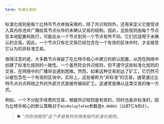 ```yaml
---
term: 标准化规则
---
```


标准化规则是每个比特币节点单独采用的，除了共识规则外，还用来定义它接受进入其内存池并广播给其节点伙伴的未确认交易的结构。因此，这些规则由每个节点在本地配置和执行，可能会从一个节点到另一个节点有所不同。它们仅适用于未确认的交易。因此，一个节点只有在交易已经包含在一个有效的区块中时，才会接受它认为的非标准交易。

值得注意的是，大多数节点保留了在比特币核心中建立的默认配置，从而在网络中创建了标准化规则的一致性。一个虽然符合共识规则，但不遵守这些标准化规则的交易，在网络中的广播将会遇到困难。然而，如果这种交易到达了矿工，它仍然可以被包含在一个有效的区块中。实际上，这些被称为“非标准”的交易，通常通过比特币点对点网络之外的外部方式直接传输给矿工。这通常是确认这类交易的唯一方式。

例如，一个不分配手续费的交易，根据共识规则是有效的，同时也是非标准的，因为比特币核心的默认策略对于`minRelayTxFee`参数是`0.00001`（以BTC/kB计）。

> ► *“内存池规则”这个术语有时也用来指代标准化规则。*